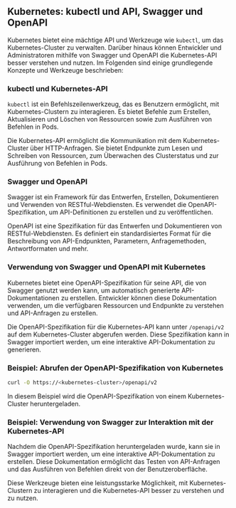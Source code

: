 ## Kubernetes: kubectl und API, Swagger und OpenAPI

Kubernetes bietet eine mächtige API und Werkzeuge wie `kubectl`, um das Kubernetes-Cluster zu verwalten. Darüber hinaus können Entwickler und Administratoren mithilfe von Swagger und OpenAPI die Kubernetes-API besser verstehen und nutzen. Im Folgenden sind einige grundlegende Konzepte und Werkzeuge beschrieben:

### kubectl und Kubernetes-API

`kubectl` ist ein Befehlszeilenwerkzeug, das es Benutzern ermöglicht, mit Kubernetes-Clustern zu interagieren. Es bietet Befehle zum Erstellen, Aktualisieren und Löschen von Ressourcen sowie zum Ausführen von Befehlen in Pods.

Die Kubernetes-API ermöglicht die Kommunikation mit dem Kubernetes-Cluster über HTTP-Anfragen. Sie bietet Endpunkte zum Lesen und Schreiben von Ressourcen, zum Überwachen des Clusterstatus und zur Ausführung von Befehlen in Pods.

### Swagger und OpenAPI

Swagger ist ein Framework für das Entwerfen, Erstellen, Dokumentieren und Verwenden von RESTful-Webdiensten. Es verwendet die OpenAPI-Spezifikation, um API-Definitionen zu erstellen und zu veröffentlichen.

OpenAPI ist eine Spezifikation für das Entwerfen und Dokumentieren von RESTful-Webdiensten. Es definiert ein standardisiertes Format für die Beschreibung von API-Endpunkten, Parametern, Anfragemethoden, Antwortformaten und mehr.

### Verwendung von Swagger und OpenAPI mit Kubernetes

Kubernetes bietet eine OpenAPI-Spezifikation für seine API, die von Swagger genutzt werden kann, um automatisch generierte API-Dokumentationen zu erstellen. Entwickler können diese Dokumentation verwenden, um die verfügbaren Ressourcen und Endpunkte zu verstehen und API-Anfragen zu erstellen.

Die OpenAPI-Spezifikation für die Kubernetes-API kann unter `/openapi/v2` auf dem Kubernetes-Cluster abgerufen werden. Diese Spezifikation kann in Swagger importiert werden, um eine interaktive API-Dokumentation zu generieren.

### Beispiel: Abrufen der OpenAPI-Spezifikation von Kubernetes

```bash
curl -O https://<kubernetes-cluster>/openapi/v2
```

In diesem Beispiel wird die OpenAPI-Spezifikation von einem Kubernetes-Cluster heruntergeladen.

### Beispiel: Verwendung von Swagger zur Interaktion mit der Kubernetes-API
Nachdem die OpenAPI-Spezifikation heruntergeladen wurde, kann sie in Swagger importiert werden, um eine interaktive API-Dokumentation zu erstellen. Diese Dokumentation ermöglicht das Testen von API-Anfragen und das Ausführen von Befehlen direkt von der Benutzeroberfläche.

Diese Werkzeuge bieten eine leistungsstarke Möglichkeit, mit Kubernetes-Clustern zu interagieren und die Kubernetes-API besser zu verstehen und zu nutzen.